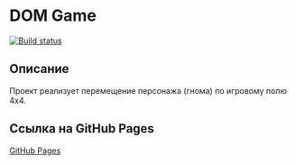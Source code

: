 # DOM Game

[![Build status](https://ci.appveyor.com/api/projects/status/your-appveyor-project-id?svg=true)](https://ci.appveyor.com/project/vovazum/dz)

## Описание
Проект реализует перемещение персонажа (гнома) по игровому полю 4x4.

## Ссылка на GitHub Pages
[GitHub Pages](https://vovazum.github.io/dz/)